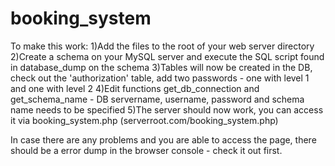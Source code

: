 # booking_system
To make this work:
1)Add the files to the root of your web server directory
2)Create a schema on your MySQL server and execute the SQL script found in database_dump on the schema
3)Tables will now be created in the DB, check out the 'authorization' table, add two passwords - one with level 1 and one with level 2
4)Edit functions get_db_connection and get_schema_name - DB servername, username, password and schema name needs to be specified
5)The server should now work, you can access it via booking_system.php (serverroot.com/booking_system.php)

In case there are any problems and you are able to access the page, there should be a error dump in the browser console - check it out first.
